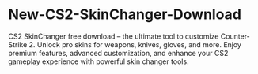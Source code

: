 # New-CS2-SkinChanger-Download
CS2 SkinChanger free download – the ultimate tool to customize Counter-Strike 2. Unlock pro skins for weapons, knives, gloves, and more. Enjoy premium features, advanced customization, and enhance your CS2 gameplay experience with powerful skin changer tools.
